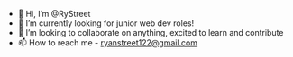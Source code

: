 - 👋 Hi, I’m @RyStreet
- 🌱 I’m currently looking for junior web dev roles!
- 💞️ I’m looking to collaborate on anything, excited to learn and contribute
- 📫 How to reach me - ryanstreet122@gmail.com

<!---
RyStreet/RyStreet is a ✨ special ✨ repository because its `README.md` (this file) appears on your GitHub profile.
You can click the Preview link to take a look at your changes.
--->
